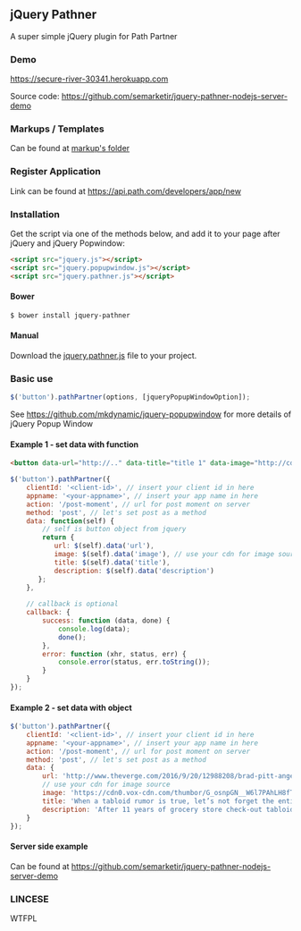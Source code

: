 ## jQuery Pathner
A super simple jQuery plugin for Path Partner

### Demo
https://secure-river-30341.herokuapp.com

Source code: https://github.com/semarketir/jquery-pathner-nodejs-server-demo


### Markups / Templates
Can be found at [markup's folder](https://github.com/semarketir/jquery-pathner/tree/master/markups)

### Register Application
Link can be found at https://api.path.com/developers/app/new

### Installation
Get the script via one of the methods below, and add it to your page after jQuery and jQuery Popwindow:

```html
<script src="jquery.js"></script>
<script src="jquery.popupwindow.js"></script>
<script src="jquery.pathner.js"></script>
```

#### Bower
```sh
$ bower install jquery-pathner
```

#### Manual
Download the [jquery.pathner.js](https://github.com/semarketir/jquery-pathner/raw/master/dist/jquery.pathner.js) file to your project.


### Basic use
```js
$('button').pathPartner(options, [jqueryPopupWindowOption]);
```
See https://github.com/mkdynamic/jquery-popupwindow for more details of jQuery Popup Window

#### Example 1 - set data with function
```html
<button data-url="http://.." data-title="title 1" data-image="http://cdn.image..." data-description="description 1">Share</button>
```
```js
$('button').pathPartner({
    clientId: '<client-id>', // insert your client id in here
    appname: '<your-appname>', // insert your app name in here
    action: '/post-moment', // url for post moment on server
    method: 'post', // let's set post as a method
    data: function(self) {
        // self is button object from jquery
        return {
           url: $(self).data('url'),
           image: $(self).data('image'), // use your cdn for image source
           title: $(self).data('title'),
           description: $(self).data('description')
       };
    },
    
    // callback is optional
    callback: {
        success: function (data, done) {
            console.log(data);
            done();
        },
        error: function (xhr, status, err) {
            console.error(status, err.toString());
        }
    }
});
```

#### Example 2 - set data with object
```js
$('button').pathPartner({
    clientId: '<client-id>', // insert your client id in here
    appname: '<your-appname>', // insert your app name in here
    action: '/post-moment', // url for post moment on server
    method: 'post', // let's set post as a method
    data: {
        url: 'http://www.theverge.com/2016/9/20/12988208/brad-pitt-angelina-jolie-divorce-tabloid-rumors',
        // use your cdn for image source
        image: 'https://cdn0.vox-cdn.com/thumbor/G_osnpGN__W6l7PAhLH8fTxZ49w=/0x58:1531x919/1600x900/cdn0.vox-cdn.com/uploads/chorus_image/image/50942129/495998868.0.jpg', 
        title: 'When a tabloid rumor is true, let’s not forget the entire decade it was wrong',
        description: 'After 11 years of grocery store check-out tabloids like US Weekly, In Touch, Star, and even the occasionally reputable People reporting that Brad Pitt and Angelina Jolie were splitting up, Brad...'
    }
});
```

#### Server side example
Can be found at https://github.com/semarketir/jquery-pathner-nodejs-server-demo

### LINCESE
WTFPL
